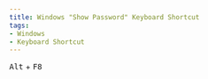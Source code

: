 ```yaml
---
title: Windows "Show Password" Keyboard Shortcut
tags: 
- Windows
- Keyboard Shortcut
---
```

<kbd>Alt</kbd> + <kbd>F8</kbd>
